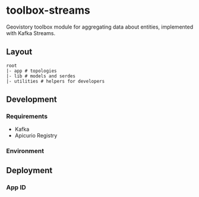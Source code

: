 # toolbox-streams
Geovistory toolbox module for aggregating data about entities, implemented with Kafka Streams.

## Layout
```
root
|- app # topologies
|- lib # models and serdes
|- utilities # helpers for developers
```

## Development

### Requirements

- Kafka
- Apicurio Registry

### Environment


## Deployment

### App ID
